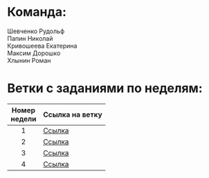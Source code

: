 # Команда:
Шевченко Рудольф<br>
Папин Николай<br>
Кривошеева Екатерина<br>
Максим Дорошко<br>
Хлынин Роман<br>
# Ветки с заданиями по неделям:
| Номер<br>недели | Ссылка на ветку |
|:---:|---|
| 1 | [Ссылка]() |
| 2 | [Ссылка]() |
| 3 | [Ссылка]() |
| 4 | [Ссылка]() |
